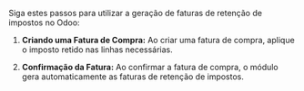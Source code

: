 Siga estes passos para utilizar a geração de faturas de retenção de impostos no Odoo:

1. **Criando uma Fatura de Compra:** Ao criar uma fatura de compra, aplique o imposto retido nas linhas necessárias.

2. **Confirmação da Fatura:** Ao confirmar a fatura de compra, o módulo gera automaticamente as faturas de retenção de impostos.
